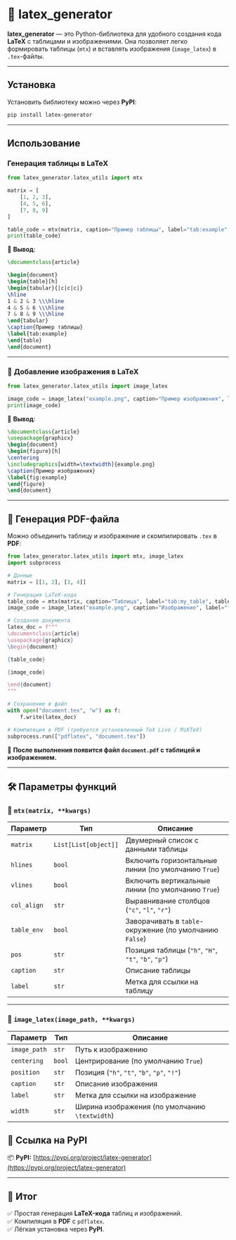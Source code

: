 # 📄 latex_generator

**latex_generator** — это Python-библиотека для удобного создания кода **LaTeX** с таблицами и изображениями. Она позволяет легко формировать таблицы (`mtx`) и вставлять изображения (`image_latex`) в `.tex`-файлы.

---

##  Установка

Установить библиотеку можно через **PyPI**:

```bash
pip install latex-generator
```

---

##  Использование

### **Генерация таблицы в LaTeX**
```python
from latex_generator.latex_utils import mtx

matrix = [
    [1, 2, 3],
    [4, 5, 6],
    [7, 8, 9]
]

table_code = mtx(matrix, caption="Пример таблицы", label="tab:example", table_env=True)
print(table_code)
```
📌 **Вывод**:
```latex
\documentclass{article}

\begin{document}
\begin{table}[h]
\begin{tabular}{|c|c|c|}
\hline
1 & 2 & 3 \\\hline
4 & 5 & 6 \\\hline
7 & 8 & 9 \\\hline
\end{tabular}
\caption{Пример таблицы}
\label{tab:example}
\end{table}
\end{document}
```

---

### 🔹 **Добавление изображения в LaTeX**
```python
from latex_generator.latex_utils import image_latex

image_code = image_latex("example.png", caption="Пример изображения", label="fig:example")
print(image_code)
```
📌 **Вывод**:
```latex
\documentclass{article}
\usepackage{graphicx}
\begin{document}
\begin{figure}[h]
\centering
\includegraphics[width=\textwidth]{example.png}
\caption{Пример изображения}
\label{fig:example}
\end{figure}
\end{document}
```

---

## 📄 **Генерация PDF-файла**
Можно объединить таблицу и изображение и скомпилировать `.tex` в **PDF**:

```python
from latex_generator.latex_utils import mtx, image_latex
import subprocess

# Данные
matrix = [[1, 2], [3, 4]]

# Генерация LaTeX-кода
table_code = mtx(matrix, caption="Таблица", label="tab:my_table", table_env=True)
image_code = image_latex("example.png", caption="Изображение", label="fig:my_image")

# Создание документа
latex_doc = f"""
\documentclass{article}
\usepackage{graphicx}
\begin{document}

{table_code}

{image_code}

\end{document}
"""

# Сохранение в файл
with open("document.tex", "w") as f:
    f.write(latex_doc)

# Компиляция в PDF (требуется установленный TeX Live / MiKTeX)
subprocess.run(["pdflatex", "document.tex"])
```

📌 **После выполнения появится файл `document.pdf` с таблицей и изображением.**

---

## 🛠 **Параметры функций**

### 📌 `mtx(matrix, **kwargs)`
| Параметр    | Тип   | Описание |
|-------------|-------|-----------|
| `matrix`    | `List[List[object]]` | Двумерный список с данными таблицы |
| `hlines`    | `bool` | Включить горизонтальные линии (по умолчанию `True`) |
| `vlines`    | `bool` | Включить вертикальные линии (по умолчанию `True`) |
| `col_align` | `str`  | Выравнивание столбцов (`"c"`, `"l"`, `"r"`) |
| `table_env` | `bool` | Заворачивать в `table`-окружение (по умолчанию `False`) |
| `pos`       | `str`  | Позиция таблицы (`"h"`, `"H"`, `"t"`, `"b"`, `"p"`) |
| `caption`   | `str`  | Описание таблицы |
| `label`     | `str`  | Метка для ссылки на таблицу |

---

### 📌 `image_latex(image_path, **kwargs)`
| Параметр    | Тип   | Описание |
|-------------|-------|-----------|
| `image_path` | `str`  | Путь к изображению |
| `centering`  | `bool` | Центрирование (по умолчанию `True`) |
| `position`   | `str`  | Позиция (`"h"`, `"t"`, `"b"`, `"p"`, `"!"`) |
| `caption`    | `str`  | Описание изображения |
| `label`      | `str`  | Метка для ссылки на изображение |
| `width`      | `str`  | Ширина изображения (по умолчанию `\textwidth`) |

## 📌 **Ссылка на PyPI**
📦 **PyPI:** [https://pypi.org/project/latex-generator](https://pypi.org/project/latex-generator)

---

## 🎯 **Итог**
✅ Простая генерация **LaTeX-кода** таблиц и изображений.  
✅ Компиляция в **PDF** с `pdflatex`.  
✅ Лёгкая установка через **PyPI**.  
